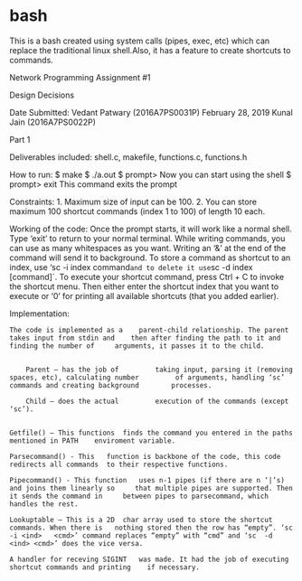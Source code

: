 # bash
This is a bash created using system calls (pipes, exec, etc) which can replace the traditional linux shell.Also, it has a feature to create shortcuts to commands.
	 	 	
Network Programming
Assignment #1

Design Decisions


Date Submitted:					 Vedant Patwary (2016A7PS0031P)
February 28, 2019					 Kunal Jain (2016A7PS0022P)




Part 1

Deliverables included: shell.c, makefile, functions.c, functions.h


How to run:
			$ make
			$ ./a.out
			$ prompt> 		Now you can start using the shell
			$ prompt> exit	This command exits the prompt


Constraints:
	1. Maximum size of input can be 100.
	2. You can store maximum 100 shortcut commands (index 1 to 100) of length 		10 each.


Working of the code:
	Once the prompt starts, it will work like a normal shell. Type ‘exit’ to return to
	your normal terminal. While writing commands, you can use as many
	whitespaces as you want. Writing an ‘&’ at the end of the command will send
	it to background. To store a command as shortcut to an index, use
	‘sc -i index command` and to delete it use `sc -d index [command]`.
	To execute your shortcut command, press Ctrl + C to invoke the shortcut menu.
	Then either enter the shortcut index that you want to execute or ‘0’ for printing
	all available shortcuts (that you added earlier).

	


Implementation:
	
 	The code is implemented as a 	parent-child relationship. The parent takes input from stdin and 	then after finding the path to it and finding the number of 	arguments, it passes it to the child.
 	
		
 		Parent – has the job of 		taking input, parsing it (removing spaces, etc), calculating number 		of arguments, handling ‘sc’ commands and creating background 		processes.
 		
		Child – does the actual 		execution of the commands (except ‘sc’).
 	
	
	Getfile() – This functions 	finds the command you entered in the paths mentioned in PATH 	enviroment variable.
 	
	Parsecommand() - This 	function is backbone of the code, this code redirects all commands 	to their respective functions. 	
 	
	Pipecommand() - This function 	uses n-1 pipes (if there are n ‘|’s) and joins them linearly so 	that multiple pipes are supported. Then it sends the command in 	between pipes to parsecommand, which handles the rest.
 	
	Lookuptable – This is a 2D 	char array used to store the shortcut commands. When there is 	nothing stored then the row has “empty”. ‘sc -i <ind> 	<cmd>’ command replaces “empty” with “cmd” and ‘sc 	-d <ind> <cmd>’ does the vice versa. 	
 	
	A handler for receving SIGINT 	was made. It had the job of executing shortcut commands and printing 	if necessary.



